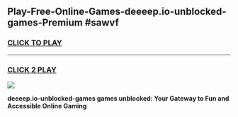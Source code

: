 
## Play-Free-Online-Games-deeeep.io-unblocked-games-Premium #sawvf
<h3>
<a href="https://premium.freeplayer.one?title=deeeep.io-unblocked-games&ref=8M">CLICK TO PLAY</a></h3>
<hr>

<h3>
<a href="https://premium.freeplayer.one?title=deeeep.io-unblocked-games&ref=8M">CLICK 2 PLAY</a>
  
</h3>

<a href="https://premium.freeplayer.one?title=deeeep.io-unblocked-games&ref=8M"><img src="https://clearcache.store/games.png"></a>


**deeeep.io-unblocked-games games unblocked: Your Gateway to Fun and Accessible Online Gaming**
